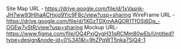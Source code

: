 Site Map URL - https://drive.google.com/file/d/1xVasnk-JH7ww93HIhaACHxjo9Yic9F8c/view?usp=sharing
WireFrame URL - https://drive.google.com/file/d/1XGzTDXmAAQOR1TfOSj6Dq_-OGEw7vStR/view?usp=sharing
Mockup URL-https://www.figma.com/file/OQ4PxjQvgH31qRCMm80wEb/Untitled?type=design&node-id=0%3A1&t=9hZPqWT5nka7SjQ4-1